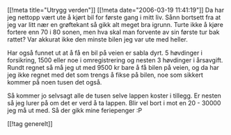 [[!meta  title="Utrygg verden"]]
[[!meta  date="2006-03-19 11:41:19"]]
Da har jeg nettopp vært ute å kjørt bil for første gang i mitt liv. Sånn bortsett fra at jeg var litt nær en grøftekant så gikk alt meget bra igrunn. Turte ikke å kjøre fortere enn 70 i 80 sonen, men hva skal man forvente av sin første tur bak rattet? Var akkurat ikke den minste bilen jeg var ute med heller.

Har også funnet ut at å få en bil på veien er sabla dyrt. 5 høvdinger i forsikring, 1500 eller noe i omregistrering og nesten 3 høvdinger i årsavgift. Rundt regnet så må jeg ut med 9500 kr bare å få bilen på veien, og da har jeg ikke regnet med det som trengs å fikse på bilen, noe som sikkert kommer på noen tusen det også.

Så kommer jo selvsagt alle de tusen selve lappen koster i tillegg. Er nesten så jeg lurer på om det er verd å ta lappen. Blir vel bort i mot en 20 - 30000 jeg må ut med. Så der gikk mine feriepenger :P

[[!tag  generelt]]